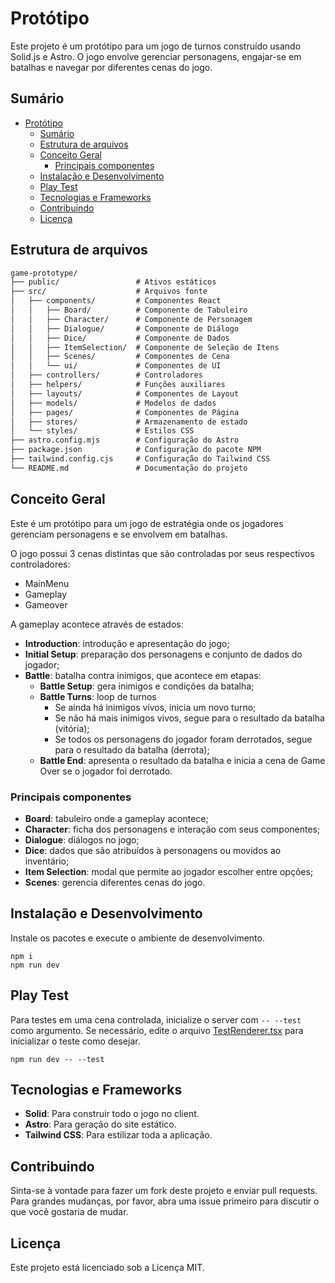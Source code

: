 # Protótipo

Este projeto é um protótipo para um jogo de turnos construído usando Solid.js e Astro. O jogo envolve gerenciar personagens, engajar-se em batalhas e navegar por diferentes cenas do jogo.

## Sumário

- [Protótipo](#protótipo)
  - [Sumário](#sumário)
  - [Estrutura de arquivos](#estrutura-de-arquivos)
  - [Conceito Geral](#conceito-geral)
    - [Principais componentes](#principais-componentes)
  - [Instalação e Desenvolvimento](#instalação-e-desenvolvimento)
  - [Play Test](#play-test)
  - [Tecnologias e Frameworks](#tecnologias-e-frameworks)
  - [Contribuindo](#contribuindo)
  - [Licença](#licença)

## Estrutura de arquivos

```txt
game-prototype/
├── public/                 # Ativos estáticos
├── src/                    # Arquivos fonte  
│   ├── components/         # Componentes React
│   │   ├── Board/          # Componente de Tabuleiro
│   │   ├── Character/      # Componente de Personagem
│   │   ├── Dialogue/       # Componente de Diálogo
│   │   ├── Dice/           # Componente de Dados
│   │   ├── ItemSelection/  # Componente de Seleção de Itens
│   │   ├── Scenes/         # Componentes de Cena
│   │   └── ui/             # Componentes de UI                        @shadcn-solid
│   ├── controllers/        # Controladores
│   ├── helpers/            # Funções auxiliares
│   ├── layouts/            # Componentes de Layout                    @astro
│   ├── models/             # Modelos de dados
│   ├── pages/              # Componentes de Página                    @astro
│   ├── stores/             # Armazenamento de estado
│   └── styles/             # Estilos CSS
├── astro.config.mjs        # Configuração do Astro
├── package.json            # Configuração do pacote NPM
├── tailwind.config.cjs     # Configuração do Tailwind CSS
└── README.md               # Documentação do projeto
```

## Conceito Geral

Este é um protótipo para um jogo de estratégia onde os jogadores gerenciam personagens e se envolvem em batalhas.

O jogo possui 3 cenas distintas que são controladas por seus respectivos controladores:

- MainMenu
- Gameplay
- Gameover

A gameplay acontece através de estados:

- **Introduction**: introdução e apresentação do jogo;
- **Initial Setup**: preparação dos personagens e conjunto de dados do jogador;
- **Battle**: batalha contra inimigos, que acontece em etapas:
  - **Battle Setup**: gera inimigos e condições da batalha;
  - **Battle Turns**: loop de turnos
    - Se ainda há inimigos vivos, inicia um novo turno;
    - Se não há mais inimigos vivos, segue para o resultado da batalha (vitória);
    - Se todos os personagens do jogador foram derrotados, segue para o resultado da batalha (derrota);
  - **Battle End**: apresenta o resultado da batalha e inicia a cena de Game Over se o jogador foi derrotado.

### Principais componentes

- **Board**: tabuleiro onde a gameplay acontece;
- **Character**: ficha dos personagens e interação com seus componentes;
- **Dialogue**: diálogos no jogo;
- **Dice**: dados que são atribuídos à personagens ou movidos ao inventário;
- **Item Selection**: modal que permite ao jogador escolher entre opções;
- **Scenes**: gerencia diferentes cenas do jogo.

## Instalação e Desenvolvimento

Instale os pacotes e execute o ambiente de desenvolvimento.

```shell
npm i
npm run dev
```

## Play Test

Para testes em uma cena controlada, inicialize o server com `-- --test` como argumento.
Se necessário, edite o arquivo [TestRenderer.tsx](/game-prototype/src/components/TestRenderer.tsx) para inicializar o teste como desejar.

```shell
npm run dev -- --test
```

## Tecnologias e Frameworks

- **Solid**: Para construir todo o jogo no client.
- **Astro**: Para geração do site estático.
- **Tailwind CSS**: Para estilizar toda a aplicação.

## Contribuindo

Sinta-se à vontade para fazer um fork deste projeto e enviar pull requests. Para grandes mudanças, por favor, abra uma issue primeiro para discutir o que você gostaria de mudar.

## Licença

Este projeto está licenciado sob a Licença MIT.
